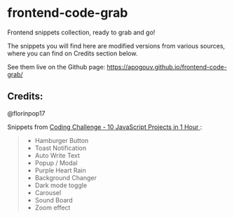 # frontend-code-grab
Frontend snippets collection, ready to grab and go!

The snippets you will find here are modified versions from various sources, where you can find on Credits section below.

See them live on the Github page: https://apogouv.github.io/frontend-code-grab/


## Credits:

@florinpop17

Snippets from [Coding Challenge - 10 JavaScript Projects in 1 Hour
](https://github.com/florinpop17/10-projects-1-hour): 
> - Hamburger Button
> - Toast Notification
> - Auto Write Text
> - Popup / Modal
> - Purple Heart Rain
> - Background Changer
> - Dark mode toggle
> - Carousel
> - Sound Board
> - Zoom effect
